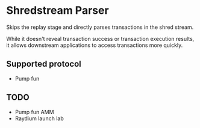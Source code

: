 # Shredstream Parser

Skips the replay stage and directly parses transactions in the shred stream.

While it doesn't reveal transaction success or transaction execution results, it allows downstream applications to access transactions more quickly.

## Supported protocol

- Pump fun

## TODO

- Pump fun AMM
- Raydium launch lab
